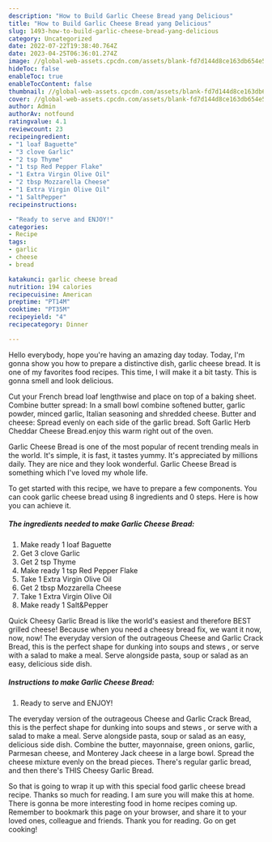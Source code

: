```yaml
---
description: "How to Build Garlic Cheese Bread yang Delicious"
title: "How to Build Garlic Cheese Bread yang Delicious"
slug: 1493-how-to-build-garlic-cheese-bread-yang-delicious
category: Uncategorized
date: 2022-07-22T19:38:40.764Z
date: 2023-04-25T06:36:01.274Z
image: //global-web-assets.cpcdn.com/assets/blank-fd7d144d8ce163db654e5a02c40b08a2775adb7897d16e4062681dc7e1b2800f.png
hideToc: false
enableToc: true
enableTocContent: false
thumbnail: //global-web-assets.cpcdn.com/assets/blank-fd7d144d8ce163db654e5a02c40b08a2775adb7897d16e4062681dc7e1b2800f.png
cover: //global-web-assets.cpcdn.com/assets/blank-fd7d144d8ce163db654e5a02c40b08a2775adb7897d16e4062681dc7e1b2800f.png
author: Admin
authorAv: notfound
ratingvalue: 4.1
reviewcount: 23
recipeingredient:
- "1 loaf Baguette"
- "3 clove Garlic"
- "2 tsp Thyme"
- "1 tsp Red Pepper Flake"
- "1 Extra Virgin Olive Oil"
- "2 tbsp Mozzarella Cheese"
- "1 Extra Virgin Olive Oil"
- "1 SaltPepper"
recipeinstructions:

- "Ready to serve and ENJOY!"
categories:
- Recipe
tags:
- garlic
- cheese
- bread

katakunci: garlic cheese bread 
nutrition: 194 calories
recipecuisine: American
preptime: "PT14M"
cooktime: "PT35M"
recipeyield: "4"
recipecategory: Dinner

---
```



Hello everybody, hope you're having an amazing day today. Today, I'm gonna show you how to prepare a distinctive dish, garlic cheese bread. It is one of my favorites food recipes. This time, I will make it a bit tasty. This is gonna smell and look delicious.

Cut your French bread loaf lengthwise and place on top of a baking sheet. Combine butter spread: In a small bowl combine softened butter, garlic powder, minced garlic, Italian seasoning and shredded cheese. Butter and cheese: Spread evenly on each side of the garlic bread. Soft Garlic Herb Cheddar Cheese Bread.enjoy this warm right out of the oven.

Garlic Cheese Bread is one of the most popular of recent trending meals in the world. It's simple, it is fast, it tastes yummy. It's appreciated by millions daily. They are nice and they look wonderful. Garlic Cheese Bread is something which I've loved my whole life.


To get started with this recipe, we have to prepare a few components. You can cook garlic cheese bread using 8 ingredients and 0 steps. Here is how you can achieve it.

<!--inarticleads1-->

##### The ingredients needed to make Garlic Cheese Bread:

1. Make ready 1 loaf Baguette
1. Get 3 clove Garlic
1. Get 2 tsp Thyme
1. Make ready 1 tsp Red Pepper Flake
1. Take 1 Extra Virgin Olive Oil
1. Get 2 tbsp Mozzarella Cheese
1. Take 1 Extra Virgin Olive Oil
1. Make ready 1 Salt&amp;Pepper


Quick Cheesy Garlic Bread is like the world&#39;s easiest and therefore BEST grilled cheese! Because when you need a cheesy bread fix, we want it now, now, now! The everyday version of the outrageous Cheese and Garlic Crack Bread, this is the perfect shape for dunking into soups and stews , or serve with a salad to make a meal. Serve alongside pasta, soup or salad as an easy, delicious side dish. 

<!--inarticleads2-->

##### Instructions to make Garlic Cheese Bread:


1. Ready to serve and ENJOY!

The everyday version of the outrageous Cheese and Garlic Crack Bread, this is the perfect shape for dunking into soups and stews , or serve with a salad to make a meal. Serve alongside pasta, soup or salad as an easy, delicious side dish. Combine the butter, mayonnaise, green onions, garlic, Parmesan cheese, and Monterey Jack cheese in a large bowl. Spread the cheese mixture evenly on the bread pieces. There&#39;s regular garlic bread, and then there&#39;s THIS Cheesy Garlic Bread. 

So that is going to wrap it up with this special food garlic cheese bread recipe. Thanks so much for reading. I am sure you will make this at home. There is gonna be more interesting food in home recipes coming up. Remember to bookmark this page on your browser, and share it to your loved ones, colleague and friends. Thank you for reading. Go on get cooking!
